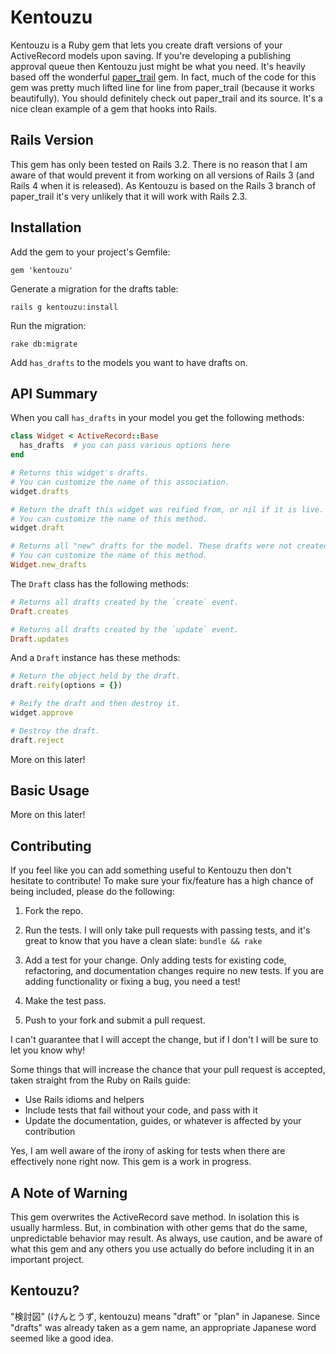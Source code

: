 # Kentouzu

Kentouzu is a Ruby gem that lets you create draft versions of your ActiveRecord models upon saving. If you're developing a publishing approval queue then Kentouzu just might be what you need. It's heavily based off the wonderful [paper_trail](https://github.com/airblade/paper_trail) gem. In fact, much of the code for this gem was pretty much lifted line for line from paper_trail (because it works beautifully). You should definitely check out paper_trail and its source. It's a nice clean example of a gem that hooks into Rails.

## Rails Version

This gem has only been tested on Rails 3.2. There is no reason that I am aware of that would prevent it from working on all versions of Rails 3 (and Rails 4 when it is released). As Kentouzu is based on the Rails 3 branch of paper_trail it's very unlikely that it will work with Rails 2.3.

## Installation

Add the gem to your project's Gemfile:

    gem 'kentouzu'

Generate a migration for the drafts table:

    rails g kentouzu:install

Run the migration:

    rake db:migrate

Add `has_drafts` to the models you want to have drafts on.

## API Summary

When you call `has_drafts` in your model you get the following methods:

```ruby
class Widget < ActiveRecord::Base
  has_drafts  # you can pass various options here
end

# Returns this widget's drafts.
# You can customize the name of this association.
widget.drafts

# Return the draft this widget was reified from, or nil if it is live.
# You can customize the name of this method.
widget.draft

# Returns all "new" drafts for the model. These drafts were not created from existing instances of the model or from previous drafts.
# You can customize the name of this method.
Widget.new_drafts
```

The `Draft` class has the following methods:

```ruby
# Returns all drafts created by the `create` event.
Draft.creates

# Returns all drafts created by the `update` event.
Draft.updates
```

And a `Draft` instance has these methods:

```ruby
# Return the object held by the draft.
draft.reify(options = {})

# Reify the draft and then destroy it.
widget.approve

# Destroy the draft.
draft.reject
```

More on this later!

## Basic Usage

More on this later!

## Contributing

If you feel like you can add something useful to Kentouzu then don't hesitate to contribute! To make sure your fix/feature has a high chance of being included, please do the following:

1. Fork the repo.

2. Run the tests. I will only take pull requests with passing tests, and it's great to know that you have a clean slate: `bundle && rake`

3. Add a test for your change. Only adding tests for existing code, refactoring, and documentation changes require no new tests. If you are adding functionality or fixing a bug, you need a test!

4. Make the test pass.

5. Push to your fork and submit a pull request.

I can't guarantee that I will accept the change, but if I don't I will be sure to let you know why!

Some things that will increase the chance that your pull request is accepted, taken straight from the Ruby on Rails guide:

* Use Rails idioms and helpers
* Include tests that fail without your code, and pass with it
* Update the documentation, guides, or whatever is affected by your contribution

Yes, I am well aware of the irony of asking for tests when there are effectively none right now. This gem is a work in progress.

## A Note of Warning

This gem overwrites the ActiveRecord save method. In isolation this is usually harmless. But, in combination with other gems that do the same, unpredictable behavior may result. As always, use caution, and be aware of what this gem and any others you use actually do before including it in an important project.

## Kentouzu?
"検討図" (けんとうず, kentouzu) means "draft" or "plan" in Japanese. Since "drafts" was already taken as a gem name, an appropriate Japanese word seemed like a good idea.
